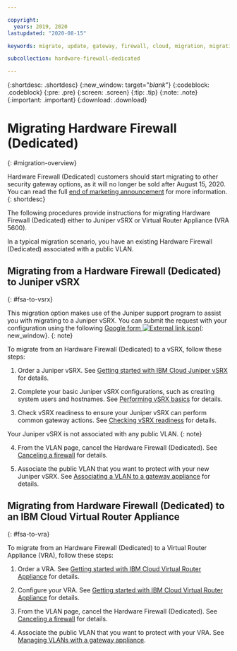 ```yaml
---

copyright:
  years: 2019, 2020
lastupdated: "2020-08-15"

keywords: migrate, update, gateway, firewall, cloud, migration, migrating

subcollection: hardware-firewall-dedicated

---
```


{:shortdesc: .shortdesc}
{:new_window: target="_blank_"}
{:codeblock: .codeblock}
{:pre: .pre}
{:screen: .screen}
{:tip: .tip}
{:note: .note}
{:important: .important}
{:download: .download}

# Migrating Hardware Firewall (Dedicated)
{: #migration-overview}

Hardware Firewall (Dedicated) customers should start migrating to other security gateway options, as it will no longer be sold after August 15, 2020. You can read the full [end of marketing announcement](/docs/hardware-firewall-dedicated?topic=hardware-firewall-dedicated-FSA-EOM#FSA-EOM) for more information.
{: shortdesc}

The following procedures provide instructions for migrating Hardware Firewall (Dedicated) either to Juniper vSRX or Virtual Router Appliance (VRA 5600).

In a typical migration scenario, you have an existing Hardware Firewall (Dedicated) associated with a public VLAN.

## Migrating from a Hardware Firewall (Dedicated) to Juniper vSRX
{: #fsa-to-vsrx}

This migration option makes use of the Juniper support program to assist you with migrating to a Juniper vSRX. You can submit the request with your configuration using the following [Google form ![External link icon](../../icons/launch-glyph.svg "External link icon")](https://forms.gle/DvkPBdxC6DiXrHAn6){: new_window}.
{: note}

To migrate from an Hardware Firewall (Dedicated) to a vSRX, follow these steps:

1. Order a Juniper vSRX. See [Getting started with IBM Cloud Juniper vSRX](/docs/vsrx?topic=vsrx-getting-started) for details.

2. Complete your basic Juniper vSRX configurations, such as creating system users and hostnames. See [Performing vSRX basics](/docs/vsrx?topic=vsrx-performing-ibm-cloud-juniper-vsrx-basics) for details.

3. Check vSRX readiness to ensure your Juniper vSRX can perform common gateway actions. See [Checking vSRX readiness](/docs/vsrx?topic=vsrx-vsrx-readiness) for details.

  Your Juniper vSRX is not associated with any public VLAN.
  {: note}

4. From the VLAN page, cancel the Hardware Firewall (Dedicated). See [Canceling a firewall](/docs/hardware-firewall-dedicated?topic=hardware-firewall-dedicated-canceling-a-hardware-firewall-dedicated-) for details.

5. Associate the public VLAN that you want to protect with your new Juniper vSRX. See [Associating a VLAN to a gateway appliance](/docs/vsrx?topic=gateway-appliance-managing-vlans-and-gateway-appliances#associate-a-vlan-to-a-gateway-appliance) for details.

## Migrating from Hardware Firewall (Dedicated) to an IBM Cloud Virtual Router Appliance
{: #fsa-to-vra}

To migrate from an Hardware Firewall (Dedicated) to a Virtual Router Appliance (VRA), follow these steps:

1. Order a VRA. See [Getting started with IBM Cloud Virtual Router Appliance](/docs/virtual-router-appliance?topic=virtual-router-appliance-getting-started) for details.

2. Configure your VRA. See [Getting started with IBM Cloud Virtual Router Appliance](/docs/virtual-router-appliance) for details.

3. From the VLAN page, cancel the Hardware Firewall (Dedicated). See [Canceling a firewall](/docs/hardware-firewall-dedicated?topic=hardware-firewall-dedicated-canceling-a-hardware-firewall-dedicated-) for details.

4. Associate the public VLAN that you want to protect with your VRA. See [Managing VLANs with a gateway appliance](/docs/virtual-router-appliance?topic=gateway-appliance-managing-vlans-and-gateway-appliances).
